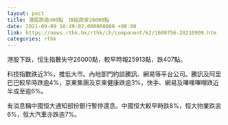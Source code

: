 ```yaml
---
layout: post
title: 港股跌逾400點　恒指跌穿26000點
date: 2021-09-09 10:49:02.000000000 +08:00
link: https://news.rthk.hk/rthk/ch/component/k2/1609756-20210909.htm
categories: rthk
---
```


港股下跌，恒生指數失守26000點，較早時報25913點，跌407點。

科技指數跌近3%，推低大市。內地部門約談騰訊、網易等平台公司。騰訊及阿里巴巴較早時跌逾4%，京東集團及京東健康跌逾3%，快手、網易及嗶哩嗶哩跌近半成至逾6%。

有消息稱中國恒大通知部份銀行暫停還息。中國恒大較早時跌8%，恒大物業跌逾6%，恒大汽車亦跌逾7%。
